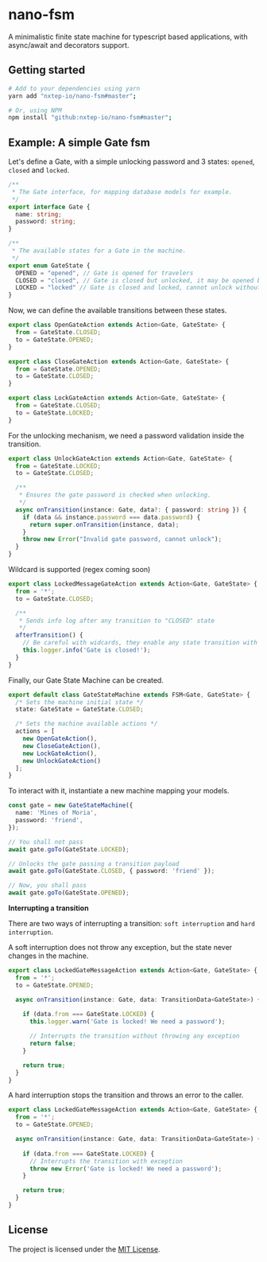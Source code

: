 nano-fsm
========

A minimalistic finite state machine for typescript based applications, with async/await and decorators support.

## Getting started

```bash
# Add to your dependencies using yarn
yarn add "nxtep-io/nano-fsm#master";

# Or, using NPM
npm install "github:nxtep-io/nano-fsm#master";
```

## Example: A simple Gate fsm

Let's define a Gate, with a simple unlocking password and 3 states: `opened`, `closed` and `locked`.

```typescript
/**
 * The Gate interface, for mapping database models for example.
 */
export interface Gate {
  name: string;
  password: string;
}

/**
 * The available states for a Gate in the machine.
 */
export enum GateState {
  OPENED = "opened", // Gate is opened for travelers
  CLOSED = "closed", // Gate is closed but unlocked, it may be opened by travelers
  LOCKED = "locked" // Gate is closed and locked, cannot unlock without a password
}
```

Now, we can define the available transitions between these states.

```typescript
export class OpenGateAction extends Action<Gate, GateState> {
  from = GateState.CLOSED;
  to = GateState.OPENED;
}

export class CloseGateAction extends Action<Gate, GateState> {
  from = GateState.OPENED;
  to = GateState.CLOSED;
}

export class LockGateAction extends Action<Gate, GateState> {
  from = GateState.CLOSED;
  to = GateState.LOCKED;
}
```

For the unlocking mechanism, we need a password validation inside the transition.

```typescript
export class UnlockGateAction extends Action<Gate, GateState> {
  from = GateState.LOCKED;
  to = GateState.CLOSED;

  /**
   * Ensures the gate password is checked when unlocking.
   */
  async onTransition(instance: Gate, data?: { password: string }) {
    if (data && instance.password === data.password) {
      return super.onTransition(instance, data);
    }
    throw new Error("Invalid gate password, cannot unlock");
  }
}
```

Wildcard is supported (regex coming soon)

```typescript
export class LockedMessageGateAction extends Action<Gate, GateState> {
  from = '*';
  to = GateState.CLOSED;

  /**
   * Sends info log after any transition to "CLOSED" state 
   */
  afterTransition() {
    // Be careful with widcards, they enable any state transition with a matching pair!
    this.logger.info('Gate is closed!');
  }
}
```

Finally, our Gate State Machine can be created.

```typescript
export default class GateStateMachine extends FSM<Gate, GateState> {
  /* Sets the machine initial state */
  state: GateState = GateState.CLOSED;

  /* Sets the machine available actions */
  actions = [
    new OpenGateAction(), 
    new CloseGateAction(), 
    new LockGateAction(), 
    new UnlockGateAction()
  ];
}
```

To interact with it, instantiate a new machine mapping your models.

```typescript
const gate = new GateStateMachine({
  name: 'Mines of Moria',
  password: 'friend',
});

// You shall not pass
await gate.goTo(GateState.LOCKED);

// Unlocks the gate passing a transition payload
await gate.goTo(GateState.CLOSED, { password: 'friend' });

// Now, you shall pass
await gate.goTo(GateState.OPENED);
```

**Interrupting a transition**

There are two ways of interrupting a transition: `soft interruption` and `hard interruption`.

A soft interruption does not throw any exception, but the state never changes in the machine.

```typescript
export class LockedGateMessageAction extends Action<Gate, GateState> {
  from = '*';
  to = GateState.OPENED;

  async onTransition(instance: Gate, data: TransitionData<GateState>) {
    
    if (data.from === GateState.LOCKED) {
      this.logger.warn('Gate is locked! We need a password');

      // Interrupts the transition without throwing any exception
      return false;
    }

    return true;
  }
}
```

A hard interruption stops the transition and throws an error to the caller.

```typescript
export class LockedGateMessageAction extends Action<Gate, GateState> {
  from = '*';
  to = GateState.OPENED;

  async onTransition(instance: Gate, data: TransitionData<GateState>) {
    
    if (data.from === GateState.LOCKED) {
      // Interrupts the transition with exception
      throw new Error('Gate is locked! We need a password');
    }

    return true;
  }
}
```

## License

The project is licensed under the [MIT License](./LICENSE.md).

